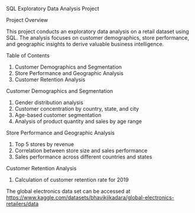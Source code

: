 SQL Exploratory Data Analysis Project

Project Overview

This project conducts an exploratory data analysis on a retail dataset using SQL. The analysis focuses on customer demographics, store performance, and geographic insights to derive valuable business intelligence.

Table of Contents
1. Customer Demographics and Segmentation
2. Store Performance and Geographic Analysis
3. Customer Retention Analysis

Customer Demographics and Segmentation
1. Gender distribution analysis
2. Customer concentration by country, state, and city
3. Age-based customer segmentation
4. Analysis of product quantity and sales by age range

Store Performance and Geographic Analysis
1. Top 5 stores by revenue
2. Correlation between store size and sales performance
3. Sales performance across different countries and states

Customer Retention Analysis
1. Calculation of customer retention rate for 2019


The global electronics data set can be accessed at https://www.kaggle.com/datasets/bhavikjikadara/global-electronics-retailers/data
